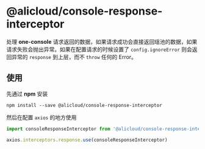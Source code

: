 # @alicloud/console-response-interceptor

处理 **one-console** 请求返回的数据，如果请求成功会直接返回瑶池的数据，如果请求失败会抛出异常。如果在配置请求的时候设置了 `config.ignoreError` 则会返回异常的 `response` 到上层，而不 `throw` 任何的 Error。

## 使用

先通过 **npm** 安装

```
npm install --save @alicloud/console-response-interceptor
```

然后在配置 `axios` 的地方使用

```js
import consoleResponseInterceptor from '@alicloud/console-response-interceptor'

axios.interceptors.response.use(consoleResponseInterceptor)
```
